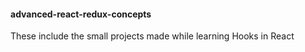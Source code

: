 #### advanced-react-redux-concepts
These include the small projects made while learning Hooks in React
